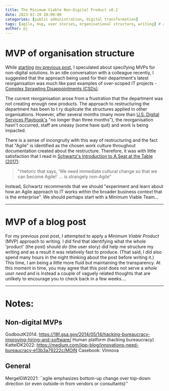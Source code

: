 ```yaml
---
title: The Minimum Viable Non-Digital Product v0.2
date: 2023-01-28 18:00:00 
categories: [public administration, digital transformation]
tags: [agile, mvp, user stories, organisational structure, writing] # always lowercase
author: pj
---
```

# MVP of organisation structure
While [starting](../IIPP0011-Assignment1-v1/) [my previous post](../IIPP0011-Assignment1-v4/), I speculated about specifying MVPs for non-digital solutions. In an idle conversation with a colleague recently, I suggested that the approach being used for their department's latest reorganisation was much like past examples of over-scoped IT projects - [Complex Sprawling Disappointments (CSDs)](../IIPP0011-Assignment1-v4/). 

The current reorganisation arose from a frustration that the department was not creating enough new products. The approach to restructuring the department has been to t
ry duplicate the structures applied in other organisations. However, after several months (many more than [U.S. Digital Services Playbook's](https://playbook.cio.gov/) "no longer than three months"), the reorganisation hasn't occurred, staff are uneasy (some have quit) and work is being impacted.

There is a sense of incongruity with this way of restructuring and the fact that "Agile" is identified as the chosen work culture throughout documentation created about the restructure. Therefore, it was with little satisfaction that I read in [Schwartz's Introduction to A Seat at the Table (2017)](https://itrevolution.com/product/a-seat-at-the-table/):

> "rhetoric that says, 'We need immediate cultural change so that we can become Agile!' ... is strangely non-Agile"

Instead, Schwartz recommends that we should "experiment and learn about how an Agile approach to IT works within the broader business context that is the enterprise". We should perhaps start with a Minimum Viable Team...
___
# MVP of a blog post

For my previous post post, I attempted to apply a _Minimum Viable Product_ (MVP) approach to writing. I did find that identifying what the whole 'product' (the post) should _do_ (the user story) did help me structure my writing and as a result it was relatively fast to produce. (That said, I did also spend many hours in the night thinking about the post before writing it.) This time, I am being a little more fluid but maintaining the transparency. At this moment in time, you may agree that this post does not serve a _whole user need_ and is instead a couple of vaguely related thoughts that are unlikely to encourage you to check back in a few weeks....
___
# Notes:

## Non-digital MVPs
GodboutK2014: https://18f.gsa.gov/2014/05/14/hacking-bureaucracy-improving-hiring-and-software/ Human platform (hacking bureaucracy)
KattelDK2022: https://medium.com/iipp-blog/innovations-need-bureaucracy-e13b3a79222c/MOIN Casebook: Vinnova 

## General
MergelGW2021: 
``agile emphasizes bottom-up change over top-down direction (or even
outside-in from vendors or consultants)''